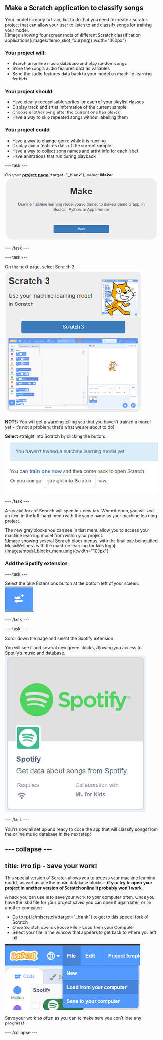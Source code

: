 ## Make a Scratch application to classify songs

<div style="display: flex; flex-wrap: wrap">
<div style="flex-basis: 200px; flex-grow: 1; margin-right: 15px;">
Your model is ready to train, but to do that you need to create a scratch project that can allow your user to listen to and classify songs for training your model.
</div>
<div>
![Image showing four screenshots of different Scratch classification applications](images/demo_shot_four.png){:width="300px"}
</div>
</div>


### **Your project will:**
+ Search an online music database and play random songs
+ Store the song’s audio features data as variables
+ Send the audio features data back to your model on machine learning for kids

### **Your project should:**
+ Have clearly recognisable sprites for each of your playlist classes
+ Display track and artist information of the current sample 
+ Choose another song after the current one has played
+ Have a way to skip repeated songs without labelling them

### **Your project could:**
+ Have a way to change genre while it is running
+ Display audio features data of the current sample
+ Have a way to collect song names and artist info for each label
+ Have animations that run during playback

--- task ---

On your [**project page**](https://machinelearningforkids.co.uk/#!/projects){:target="_blank"}, select **Make**:
![Image showing a button reading Make and the explanation 'Use the machine learning model you've trained to make a game or app, in Scratch, Python, or App Inventor'](images/make_button.png)

--- /task ---

--- task ---

On the next page, select Scratch 3
![](images/scratch3_button.png)

**NOTE:** You will get a warning telling you that you haven’t trained a model yet - it’s not a problem; that’s what we are about to do! 

**Select** straight into Scratch by clicking the button:
![A warning which reads You haven't trained a machine learning model yet](images/straight_into_scratch.png)

--- /task ---

A special fork of Scratch will open in a new tab. When it does, you will see an item in the left-hand menu with the same name as your machine learning project.
<div style="display: flex; flex-wrap: wrap">
<div style="flex-basis: 200px; flex-grow: 1; margin-right: 15px;">
The new grey blocks you can see in that menu allow you to access your machine learning model from within your project:
</div>
<div>
![Image showing several Scratch block menus, with the final one being titled MusicWellness with the machine learning for kids logo](images/model_blocks_menu.png){:width="100px"}
</div>
</div>

### Add the Spotify extension
--- task ---

Select the blue Extensions button at the bottom left of your screen.
![Image of a blue square button with a stylised image of scratch blocks and a plus sign](images/extennsions_button.png)

--- /task ---

--- task ---

Scroll down the page and select the Spotify extension.

You will see it add several new green blocks, allowing you access to Spotify’s music and database.
![IMage showing the spotify extension tile in the scratch extensions menu. It reads 'get data about songs from spotify'.](images/spotify_extension.png)

--- /task ---

You’re now all set up and ready to code the app that will classify songs from the online music database in the next step!

--- collapse ---
---
title: Pro tip - Save your work!
---

This special version of Scratch allows you to access your machine learning model, as well as use the music database blocks - **if you try to open your project in another version of Scratch online it probably won’t work**. 

A hack you can use is to save your work to your computer often. Once you have the .sb3 file for your project saved you can open it again later, or on another computer:
+ Go to [rpf.io/mlscratch](rpf.io/mlscratch){:target="_blank"} to get to this special fork of Scratch 
+ Once Scratch opens choose File > Load from your Computer
+ Select your file in the window that appears to get back to where you left off

![Image showing the Scratch file menu with the Load from your computer option highlighted](images/load_menu.png)

Save your work as often as you can to make sure you don’t lose any progress!


--- /collapse ---

